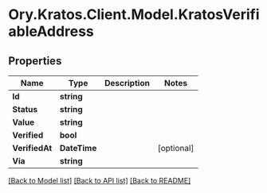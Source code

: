 # Ory.Kratos.Client.Model.KratosVerifiableAddress

## Properties

Name | Type | Description | Notes
------------ | ------------- | ------------- | -------------
**Id** | **string** |  | 
**Status** | **string** |  | 
**Value** | **string** |  | 
**Verified** | **bool** |  | 
**VerifiedAt** | **DateTime** |  | [optional] 
**Via** | **string** |  | 

[[Back to Model list]](../README.md#documentation-for-models) [[Back to API list]](../README.md#documentation-for-api-endpoints) [[Back to README]](../README.md)

